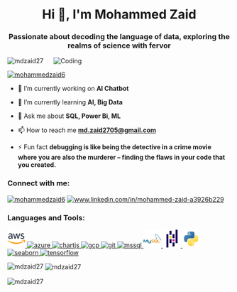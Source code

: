 <h1 align="center">Hi 👋, I'm Mohammed Zaid</h1>
<h3 align="center">Passionate about decoding the language of data, exploring the realms of science with fervor</h3>
<img align="right" alt="Coding" width="400" src="https://kotapoint.in/wp-content/uploads/2023/09/ds-3.gif">
<p align="left"> <img src="https://komarev.com/ghpvc/?username=mdzaid27&label=Profile%20views&color=0e75b6&style=flat" alt="mdzaid27" /> </p>

<p align="left"> <a href="https://twitter.com/mohammedzaid6" target="blank"><img src="https://img.shields.io/twitter/follow/mohammedzaid6?logo=twitter&style=for-the-badge" alt="mohammedzaid6" /></a> </p>

- 🔭 I’m currently working on **AI Chatbot**

- 🌱 I’m currently learning **AI, Big Data**

- 💬 Ask me about **SQL, Power Bi, ML**

- 📫 How to reach me **md.zaid2705@gmail.com**

- ⚡ Fun fact **debugging is like being the detective in a crime movie where you are also the murderer – finding the flaws in your code that you created.**

<h3 align="left">Connect with me:</h3>
<p align="left">
<a href="https://twitter.com/mohammedzaid6" target="blank"><img align="center" src="https://raw.githubusercontent.com/rahuldkjain/github-profile-readme-generator/master/src/images/icons/Social/twitter.svg" alt="mohammedzaid6" height="30" width="40" /></a>
<a href="https://linkedin.com/in/www.linkedin.com/in/mohammed-zaid-a3926b229" target="blank"><img align="center" src="https://raw.githubusercontent.com/rahuldkjain/github-profile-readme-generator/master/src/images/icons/Social/linked-in-alt.svg" alt="www.linkedin.com/in/mohammed-zaid-a3926b229" height="30" width="40" /></a>
</p>

<h3 align="left">Languages and Tools:</h3>
<p align="left"> <a href="https://aws.amazon.com" target="_blank" rel="noreferrer"> <img src="https://raw.githubusercontent.com/devicons/devicon/master/icons/amazonwebservices/amazonwebservices-original-wordmark.svg" alt="aws" width="40" height="40"/> </a> <a href="https://azure.microsoft.com/en-in/" target="_blank" rel="noreferrer"> <img src="https://www.vectorlogo.zone/logos/microsoft_azure/microsoft_azure-icon.svg" alt="azure" width="40" height="40"/> </a> <a href="https://www.chartjs.org" target="_blank" rel="noreferrer"> <img src="https://www.chartjs.org/media/logo-title.svg" alt="chartjs" width="40" height="40"/> </a> <a href="https://cloud.google.com" target="_blank" rel="noreferrer"> <img src="https://www.vectorlogo.zone/logos/google_cloud/google_cloud-icon.svg" alt="gcp" width="40" height="40"/> </a> <a href="https://git-scm.com/" target="_blank" rel="noreferrer"> <img src="https://www.vectorlogo.zone/logos/git-scm/git-scm-icon.svg" alt="git" width="40" height="40"/> </a> <a href="https://www.microsoft.com/en-us/sql-server" target="_blank" rel="noreferrer"> <img src="https://www.svgrepo.com/show/303229/microsoft-sql-server-logo.svg" alt="mssql" width="40" height="40"/> </a> <a href="https://www.mysql.com/" target="_blank" rel="noreferrer"> <img src="https://raw.githubusercontent.com/devicons/devicon/master/icons/mysql/mysql-original-wordmark.svg" alt="mysql" width="40" height="40"/> </a> <a href="https://pandas.pydata.org/" target="_blank" rel="noreferrer"> <img src="https://raw.githubusercontent.com/devicons/devicon/2ae2a900d2f041da66e950e4d48052658d850630/icons/pandas/pandas-original.svg" alt="pandas" width="40" height="40"/> </a> <a href="https://www.python.org" target="_blank" rel="noreferrer"> <img src="https://raw.githubusercontent.com/devicons/devicon/master/icons/python/python-original.svg" alt="python" width="40" height="40"/> </a> <a href="https://seaborn.pydata.org/" target="_blank" rel="noreferrer"> <img src="https://seaborn.pydata.org/_images/logo-mark-lightbg.svg" alt="seaborn" width="40" height="40"/> </a> <a href="https://www.tensorflow.org" target="_blank" rel="noreferrer"> <img src="https://www.vectorlogo.zone/logos/tensorflow/tensorflow-icon.svg" alt="tensorflow" width="40" height="40"/> </a> </p>

<p><img align="left" src="https://github-readme-stats.vercel.app/api/top-langs?username=mdzaid27&show_icons=true&locale=en&layout=compact" alt="mdzaid27" /></p>

<p>&nbsp;<img align="center" src="https://github-readme-stats.vercel.app/api?username=mdzaid27&show_icons=true&locale=en" alt="mdzaid27" /></p>

<p><img align="center" src="https://github-readme-streak-stats.herokuapp.com/?user=mdzaid27&" alt="mdzaid27" /></p>
